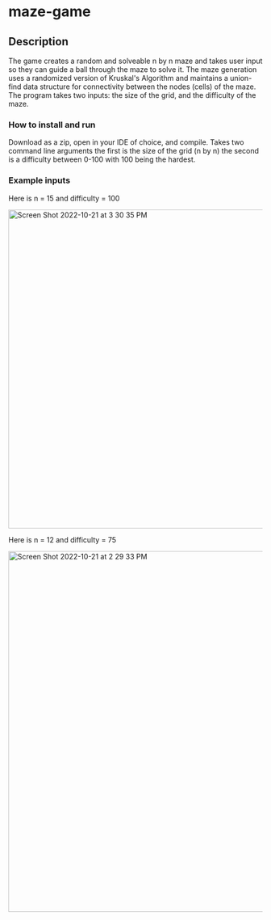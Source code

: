 # maze-game

## Description

The game creates a random and solveable n by n maze and takes user input so they can guide a ball through the maze to solve it. The maze generation uses a randomized version of Kruskal's Algorithm and maintains a union-find data structure for connectivity between the nodes (cells) of the maze. The program takes two inputs: the size of the grid, and the difficulty of the maze.

### How to install and run

Download as a zip, open in your IDE of choice, and compile. Takes two command line arguments the first is the size of the grid (n by n) the second is a difficulty between 0-100 with 100 being the hardest.

### Example inputs 
Here is n = 15 and difficulty = 100


<img width="631" alt="Screen Shot 2022-10-21 at 3 30 35 PM" src="https://user-images.githubusercontent.com/55841301/197275066-6277711f-80b0-4d38-a5d4-d22b0d6cda85.png">


Here is n = 12 and difficulty = 75


<img width="714" alt="Screen Shot 2022-10-21 at 2 29 33 PM" src="https://user-images.githubusercontent.com/55841301/197265096-82208f56-30af-4d5b-82d4-aa3648ea4265.png">


